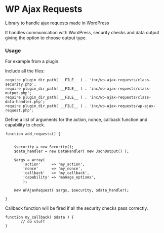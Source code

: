 # WP Ajax Requests
Library to handle ajax requests made in WordPress

It handles communication with WordPress, security checks and data output giving the option to choose output type.

### Usage 

For example from a plugin.

Include all the files:

```
require plugin_dir_path( __FILE__ ) . 'inc/wp-ajax-requests/class-security.php';
require plugin_dir_path( __FILE__ ) . 'inc/wp-ajax-requests/class-output.php';
require plugin_dir_path( __FILE__ ) . 'inc/wp-ajax-requests/class-data-handler.php';
require plugin_dir_path( __FILE__ ) . 'inc/wp-ajax-requests/wp-ajax-request.php';
```

Define a list of arguments for the action, nonce, callback function and capability to check. 

```
function add_requests() {


    $security = new Security();
    $data_handler = new DataHandler( new JsonOutput() );

    $args = array(
        'action'     => 'my_action',
        'nonce'      => 'my_nonce',
        'callback'   => 'my_callback',
        'capability' => 'manage_options',
        );

    new WPAjaxRequest( $args, $security, $data_handler);

}
```

Callback function will be fired if all the security checks pass correctly.

```
function my_callback( $data ) {
       // do stuff
}

```